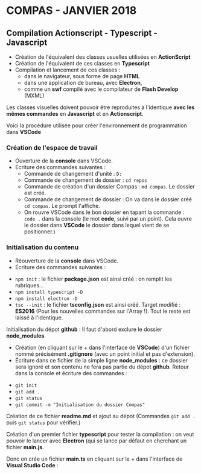 # COMPAS - JANVIER 2018

## Compilation Actionscript - Typescript - Javascript

* Création de l'équivalent des classes usuelles utilisées en **ActionScript**
* Création de l'équivalent de ces classes en **Typescript**
* Compilation et lancement de ces classes : 
    - dans le navigateur, sous forme de page **HTML**
    - dans une application de bureau, avec **Electron**,
    - comme un **swf** compilé avec le compilateur de **Flash Develop** (MXML)  

Les classes visuelles doivent pouvoir être reproduites à l'identique **avec les mêmes commandes**  en **Javascript** et en **Actionscript**.

Voici la procédure utilisée pour créer l'environnement de programmation dans **VSCode** 

### Création de l'espace de travail 

* Ouverture de la **console** dans VSCode. 
* Écriture des commandes suivantes : 
    -   Commande de changement d'unité : `D:`
    -   Commande de changement de dossier : `cd repos`
    -   Commande de création d'un dossier Compas : `md compas`. Le dossier est créé.
    -   Commande de changement de dossier : On va dans le dossier créé `cd compas`. Le prompt l'affiche.
    -   On rouvre VSCode dans le bon dossier en tapant la commande : `code .` dans la console (le mot **code**, suivi par un point). Cela ouvre le dossier dans **VSCode** le dossier dans lequel vient de se positionner.)

### Initialisation du contenu 

* Réouverture de la **console** dans VSCode. 
* Écriture des commandes suivantes : 
- `npm init` : le fichier **package.json** est ainsi créé : on remplit les rubriques... 
- `npm install typescript -D` 
- `npm install electron -D`
- `tsc --init` : le fichier **tsconfig.json** est ainsi créé. Target modifié : **ES2016** (Pour les nouvelles commandes sur l'Array !). Tout le reste est laissé à l'identique.

Initialisation du dépot **github** : Il faut d'abord exclure le dossier **node_modules**.
* Création (en cliquant sur le + dans l'interface de **VSCode**) d'un fichier nommé précisément **.gitignore** (avec un point initial et pas d'extension).
* Écriture dans ce fichier de la simple ligne **node_modules** : ce dossier sera ignoré et son contenu ne fera pas partie du dépot **github**. Retour dans la console et écriture des commandes : 
- `git init`
- `git add .`
- `git status`
- `git commit -m "Initialisation du dossier Compas"`

Création de ce fichier **readme.md** et ajout au dépot (Commandes `git add .` puis `git status` pour vérifier.)

Création d'un premier fichier **typescript** pour tester la compilation : on veut pouvoir le lancer avec **Electron** (qui se lance par défaut en cherchant un fichier **main.js**. 

Donc on crée un fichier **main.ts** en cliquant sur le + dans l'interface de **Visual Studio Code** :







